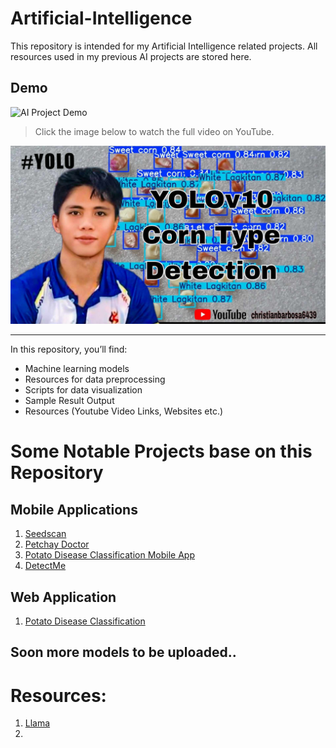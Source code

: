 # Artificial-Intelligence

This repository is intended for my Artificial Intelligence related projects. All resources used in my previous AI projects are stored here.

## Demo

![AI Project Demo](assets/demo.gif)

> Click the image below to watch the full video on YouTube.

[![Watch the demo](https://github.com/lightdarkmaster/Artificial-Intelligence/blob/main/Assets/thumbnail/thumbnail.jpg)](https://youtu.be/8cVeS8YNd2g)

---

In this repository, you’ll find:
- Machine learning models
- Resources for data preprocessing
- Scripts for data visualization
- Sample Result Output
- Resources (Youtube Video Links, Websites etc.)

# Some Notable Projects base on this Repository
## Mobile Applications
1. [Seedscan](https://github.com/lightdarkmaster/seedscan)
2. [Petchay Doctor ](https://github.com/lightdarkmaster/petchay_doctor)
3. [Potato Disease Classification Mobile App ](https://github.com/lightdarkmaster/potato_disease_classification_mobile_app)
4. [DetectMe](https://github.com/lightdarkmaster/detectme)

## Web Application
1. [Potato Disease Classification](https://github.com/lightdarkmaster/potato_disease_classification_web_app)
## Soon more models to be uploaded..


# Resources:
1. [Llama](https://ollama.com/search)
2. 